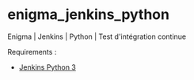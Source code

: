 # enigma_jenkins_python
Enigma | Jenkins | Python | Test d'intégration continue

Requirements :
- [Jenkins Python 3](https://github.com/averdier/enigma_jenkins_python3)

